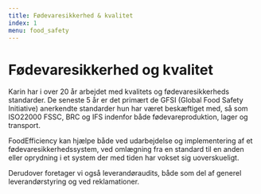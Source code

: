 ```yaml
---
title: Fødevaresikkerhed & kvalitet
index: 1
menu: food_safety
---
```


# Fødevaresikkerhed og kvalitet

Karin har i over 20 år arbejdet med kvalitets og fødevaresikkerheds standarder. De seneste 5 år er det primært de GFSI (Global Food Safety Initiative) anerkendte standarder hun har været beskæftiget med, så som ISO22000 FSSC, BRC og IFS indenfor både fødevareproduktion, lager og transport.

FoodEfficiency kan hjælpe både ved udarbejdelse og implementering af et fødevaresikkerhedssystem, ved omlægning fra en standard til en anden eller oprydning i et system der med tiden har vokset sig uoverskueligt. 

Derudover foretager vi også leverandøraudits, både som del af generel leverandørstyring og ved reklamationer. 
